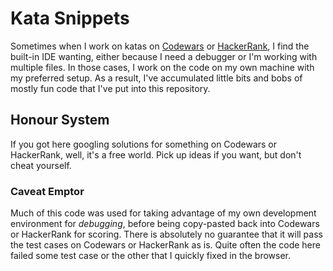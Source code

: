 # Kata Snippets
Sometimes when I work on katas on [Codewars](https://codewars.com/) or [HackerRank](https://hackerrank.com/), I find the built-in IDE wanting, either because I need a debugger or I'm working with multiple files. In those cases, I work on the code on my own machine with my preferred setup. As a result, I've accumulated little bits and bobs of mostly fun code that I've put into this repository.

## Honour System
If you got here googling solutions for something on Codewars or HackerRank, well, it's a free world. Pick up ideas if you want, but don't cheat yourself.

### Caveat Emptor
Much of this code was used for taking advantage of my own development environment for _debugging_, before being copy-pasted back into Codewars or HackerRank for scoring. There is absolutely no guarantee that it will pass the test cases on Codewars or HackerRank as is. Quite often the code here failed some test case or the other that I quickly fixed in the browser.

